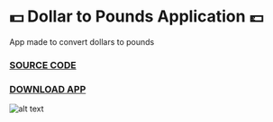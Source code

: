 # :dollar: Dollar to Pounds Application :pound:
App made to convert dollars to pounds 
### [SOURCE CODE](https://github.com/mohammed1478/Dollar-to-Pounds-App/blob/master/app/src/main/java/com/example/dollartopounds/MainActivity.java)

### [DOWNLOAD APP](https://github.com/mohammed1478/Dollar-to-Pounds-App/blob/master/app/release/app-release.apk)
![alt text](https://i.imgur.com/5BDpQsG.jpg?1)  
